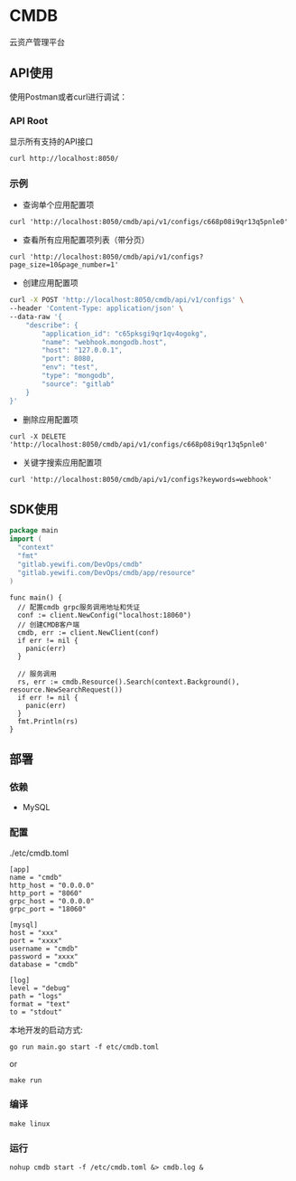 # CMDB

云资产管理平台



## API使用

使用Postman或者curl进行调试：

### API Root

显示所有支持的API接口

```sh
curl http://localhost:8050/
```

### 示例

- 查询单个应用配置项

```
curl 'http://localhost:8050/cmdb/api/v1/configs/c668p08i9qr13q5pnle0'
```

- 查看所有应用配置项列表（带分页）

```
curl 'http://localhost:8050/cmdb/api/v1/configs?page_size=10&page_number=1'
```

- 创建应用配置项

```sh
curl -X POST 'http://localhost:8050/cmdb/api/v1/configs' \
--header 'Content-Type: application/json' \
--data-raw '{
    "describe": {
        "application_id": "c65pksgi9qr1qv4ogokg",
        "name": "webhook.mongodb.host",
        "host": "127.0.0.1",
        "port": 8080,
        "env": "test",
        "type": "mongodb",
        "source": "gitlab"
    }
}'
```

- 删除应用配置项

```
curl -X DELETE 'http://localhost:8050/cmdb/api/v1/configs/c668p08i9qr13q5pnle0'
```

- 关键字搜索应用配置项

```
curl 'http://localhost:8050/cmdb/api/v1/configs?keywords=webhook'
```



## SDK使用

```go
package main
import (
  "context"
  "fmt"
  "gitlab.yewifi.com/DevOps/cmdb"
  "gitlab.yewifi.com/DevOps/cmdb/app/resource"
)
```

```
func main() {
  // 配置cmdb grpc服务调用地址和凭证
  conf := client.NewConfig("localhost:18060")
  // 创建CMDB客户端
  cmdb, err := client.NewClient(conf)
  if err != nil {
​    panic(err)
  }

  // 服务调用
  rs, err := cmdb.Resource().Search(context.Background(), resource.NewSearchRequest())
  if err != nil {
​    panic(err)
  }
  fmt.Println(rs)
}
```



## 部署

###  依赖

- MySQL

  

### 配置

./etc/cmdb.toml

```
[app]
name = "cmdb"
http_host = "0.0.0.0"
http_port = "8060"
grpc_host = "0.0.0.0"
grpc_port = "18060"

[mysql]
host = "xxx"
port = "xxxx"
username = "cmdb"
password = "xxxx"
database = "cmdb"

[log]
level = "debug"
path = "logs"
format = "text"
to = "stdout"
```


本地开发的启动方式:

```
go run main.go start -f etc/cmdb.toml
```

or

```
make run
```

### 编译

```
make linux
```

### 运行

```
nohup cmdb start -f /etc/cmdb.toml &> cmdb.log &
```

